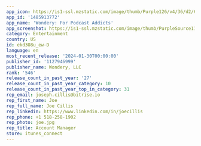 ```yaml
---
app_icon: https://is1-ssl.mzstatic.com/image/thumb/Purple126/v4/36/d2/64/36d2643e-f151-8cc5-6c34-7cf69a6cf607/AppIcon-1x_U007emarketing-0-7-0-0-85-220-0.png/1024x1024bb.png
app_id: '1485913772'
app_name: 'Wondery: For Podcast Addicts'
app_screenshot: https://is1-ssl.mzstatic.com/image/thumb/PurpleSource116/v4/ff/83/1f/ff831fb1-29e7-05bc-baad-c7f06ad50702/2634f31c-23ba-49c5-972b-3bdbe8ab21a6_W_APP_AppStore_65_01.jpg/1242x2688bb.png
category: Entertainment
country: US
id: ekd3O8u_ew-D
language: en
most_recent_release: '2024-01-30T00:00:00'
publisher_id: '1127946999'
publisher_name: Wondery, LLC
rank: '546'
release_count_in_past_year: '27'
release_count_in_past_year_category: 10
release_count_in_past_year_top_in_category: 31
rep_email: joseph.cillis@bitrise.io
rep_first_name: Joe
rep_full_name: Joe Cillis
rep_linkedin: https://www.linkedin.com/in/joecillis
rep_phone: +1 518-258-1902
rep_photo: joe.jpg
rep_title: Account Manager
store: itunes_connect
---
```

